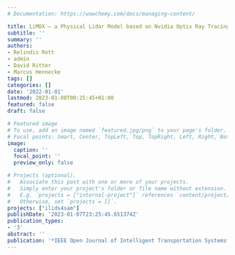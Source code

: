 ```yaml
---
# Documentation: https://wowchemy.com/docs/managing-content/

title: LiMOX – a Physical Lidar Model based on Nvidia Optix Ray Tracing Engine
subtitle: ''
summary: ''
authors:
- Relindis Rott
- admin
- David Ritter
- Marcus Hennecke
tags: []
categories: []
date: '2022-01-01'
lastmod: 2023-01-08T00:25:45+01:00
featured: false
draft: false

# Featured image
# To use, add an image named `featured.jpg/png` to your page's folder.
# Focal points: Smart, Center, TopLeft, Top, TopRight, Left, Right, BottomLeft, Bottom, BottomRight.
image:
  caption: ''
  focal_point: ''
  preview_only: false

# Projects (optional).
#   Associate this post with one or more of your projects.
#   Simply enter your project's folder or file name without extension.
#   E.g. `projects = ["internal-project"]` references `content/project/deep-learning/index.md`.
#   Otherwise, set `projects = []`.
projects: ["ilids4sam"]
publishDate: '2023-01-07T23:25:45.651374Z'
publication_types:
- '3'
abstract: ''
publication: '*IEEE Open Journal of Intelligent Transportation Systems*'
---
```

